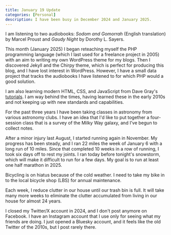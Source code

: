 ```yaml
---
title: January 19 Update
categories: [Personal]
description: I have been busy in December 2024 and January 2025.
---
```


I am listening to two audiobooks: *Sodom and Gomorrah* (English translation)
by Marcel Proust and *Gaudy Night* by Dorothy L. Sayers.

This month (January 2025) I began reteaching myself the PHP programming language
(which I last used for a freelance project in 2005) with an aim to writing my
own WordPress theme for my blogs. Then I discovered Jekyll and the Chirpy theme,
which is perfect for producing this blog, and I have lost interest in WordPress.
However, I have a small data project that tracks the audiobooks I have listened
to for which PHP would a good solution.

I am also learning modern HTML, CSS, and JavaScript from Dave Gray's
[tutorials](https://courses.davegray.codes). I am way behind the times, having
learned these in the early 2010s and not keeping up with new standards and
capabilities.

For the past three years I have been taking classes in astronomy from various
astronomy clubs. I have an idea that I'd like to put together a four-session
class that is a survey of the Milky Way galaxy, and I've begun to collect notes.

After a minor injury last August, I started running again in November. My
progress has been steady, and I ran 22 miles the week of January 6 with a long
run of 10 miles. Since that completed 10 weeks in a row of running, I took six
days off to rest my joints. I ran today before tonight's snowstorm, which will
make it difficult to run for a few days. My goal is to run at least one half
marathon in 2025.

Bicycling is on hiatus because of the cold weather. I need to take my bike in to
the local bicycle shop (LBS) for annual maintenance.

Each week, I reduce clutter in our house until our trash bin is full. It will
take many more weeks to eliminate the clutter accumulated from living in our
house for almost 24 years.

I closed my Twitter/X account in 2024, and I don't post anymore on Facebook. I
have an Instagram account that I use only for seeing what my friends are doing.
I just opened a Bluesky account, and it feels like the old Twitter of the 2010s,
but I post rarely there.
